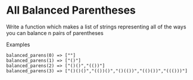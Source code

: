 # All Balanced Parentheses

Write a function which makes a list of strings representing all of the ways you can balance n pairs of parentheses

Examples
```
balanced_parens(0) => [""]
balanced_parens(1) => ["()"]
balanced_parens(2) => ["()()","(())"]
balanced_parens(3) => ["()()()","(())()","()(())","(()())","((()))"]
```
